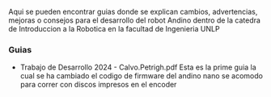 Aqui se pueden encontrar guias donde se explican cambios, advertencias, 
mejoras o consejos para el desarrollo del robot Andino dentro de la catedra
de Introduccion a la Robotica en la facultad de Ingenieria UNLP

### Guias
 - Trabajo de Desarrollo 2024 - Calvo.Petrigh.pdf
       Esta es la prime guia la cual se ha cambiado el codigo de firmware del andino nano
       se acomodo para correr con discos impresos en el encoder
